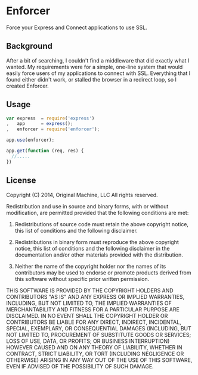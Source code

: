 # Enforcer

Force your Express and Connect applications to use SSL.

## Background

After a bit of searching, I couldn't find a middleware that did exactly what I wanted. My requirements were for a simple, one-line system that would easily force users of my applications to connect with SSL. Everything that I found either didn't work, or stalled the browser in a redirect loop, so I created Enforcer.

## Usage

```javascript
var express  = require('express')
,   app      = express();
,   enforcer = require('enforcer');

app.use(enforcer);

app.get(function (req, res) {
  //.....  
})
```

## License

Copyright (C) 2014, Original Machine, LLC
All rights reserved.

Redistribution and use in source and binary forms, with or without modification, are permitted provided that the following conditions are met:

1. Redistributions of source code must retain the above copyright notice, this list of conditions and the following disclaimer.

2. Redistributions in binary form must reproduce the above copyright notice, this list of conditions and the following disclaimer in the documentation and/or other materials provided with the distribution.

3. Neither the name of the copyright holder nor the names of its contributors may be used to endorse or promote products derived from this software without specific prior written permission.

THIS SOFTWARE IS PROVIDED BY THE COPYRIGHT HOLDERS AND CONTRIBUTORS "AS IS" AND ANY EXPRESS OR IMPLIED WARRANTIES, INCLUDING, BUT NOT LIMITED TO, THE IMPLIED WARRANTIES OF MERCHANTABILITY AND FITNESS FOR A PARTICULAR PURPOSE ARE DISCLAIMED. IN NO EVENT SHALL THE COPYRIGHT HOLDER OR CONTRIBUTORS BE LIABLE FOR ANY DIRECT, INDIRECT, INCIDENTAL, SPECIAL, EXEMPLARY, OR CONSEQUENTIAL DAMAGES (INCLUDING, BUT NOT LIMITED TO, PROCUREMENT OF SUBSTITUTE GOODS OR SERVICES; LOSS OF USE, DATA, OR PROFITS; OR BUSINESS INTERRUPTION) HOWEVER CAUSED AND ON ANY THEORY OF LIABILITY, WHETHER IN CONTRACT, STRICT LIABILITY, OR TORT (INCLUDING NEGLIGENCE OR OTHERWISE) ARISING IN ANY WAY OUT OF THE USE OF THIS SOFTWARE, EVEN IF ADVISED OF THE POSSIBILITY OF SUCH DAMAGE.
